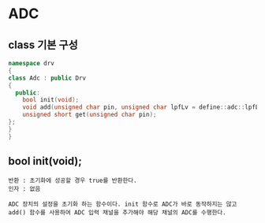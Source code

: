 # ADC

## class 기본 구성
```c++
namespace drv
{
class Adc : public Drv
{
  public:
    bool init(void);
    void add(unsigned char pin, unsigned char lpfLv = define::adc::lpfLv::LV0, unsigned char bit = define::adc::bit::BIT12);
    unsigned short get(unsigned char pin);
};
}
}
```

## bool init(void);
	반환 : 초기화에 성공할 경우 true를 반환한다.
	인자 : 없음
	
	ADC 장치의 설정을 초기화 하는 함수이다. init 함수로 ADC가 바로 동작하지는 않고 add() 함수를 사용하여 ADC 입력 채널을 추가해야 해당 채널의 ADC를 수행한다.
